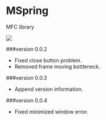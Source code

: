 # MSpring

MFC library

![](https://i.imgur.com/yL0Uttv.gif)

###version 0.0.2
* Fixed close button problem.
* Removed frame moving bottleneck.

###version 0.0.3
* Append version information.

###version 0.0.4
* Fixed minimized window error.